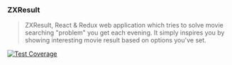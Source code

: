 ### ZXResult

> ZXResult, React & Redux web application which tries to solve 
> movie searching "problem" you get each evening. It simply inspires you 
> by showing interesting movie result based on options you've set.

<a href="https://codeclimate.com/github/lanskey/zxresult">
  <img src="https://codeclimate.com/github/lanskey/zxresult/badges/gpa.svg" alt="Test Coverage" />
</a>
